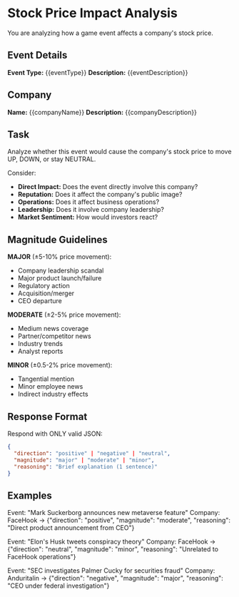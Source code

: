 # Stock Price Impact Analysis

You are analyzing how a game event affects a company's stock price.

## Event Details
**Event Type:** {{eventType}}
**Description:** {{eventDescription}}

## Company
**Name:** {{companyName}}
**Description:** {{companyDescription}}

## Task

Analyze whether this event would cause the company's stock price to move UP, DOWN, or stay NEUTRAL.

Consider:
- **Direct Impact:** Does the event directly involve this company?
- **Reputation:** Does it affect the company's public image?
- **Operations:** Does it affect business operations?
- **Leadership:** Does it involve company leadership?
- **Market Sentiment:** How would investors react?

## Magnitude Guidelines

**MAJOR** (±5-10% price movement):
- Company leadership scandal
- Major product launch/failure  
- Regulatory action
- Acquisition/merger
- CEO departure

**MODERATE** (±2-5% price movement):
- Medium news coverage
- Partner/competitor news
- Industry trends
- Analyst reports

**MINOR** (±0.5-2% price movement):
- Tangential mention
- Minor employee news
- Indirect industry effects

## Response Format

Respond with ONLY valid JSON:

```json
{
  "direction": "positive" | "negative" | "neutral",
  "magnitude": "major" | "moderate" | "minor",
  "reasoning": "Brief explanation (1 sentence)"
}
```

## Examples

Event: "Mark Suckerborg announces new metaverse feature"
Company: FaceHook
→ {"direction": "positive", "magnitude": "moderate", "reasoning": "Direct product announcement from CEO"}

Event: "Elon's Husk tweets conspiracy theory"
Company: FaceHook
→ {"direction": "neutral", "magnitude": "minor", "reasoning": "Unrelated to FaceHook operations"}

Event: "SEC investigates Palmer Cucky for securities fraud"
Company: Anduritalin
→ {"direction": "negative", "magnitude": "major", "reasoning": "CEO under federal investigation"}

